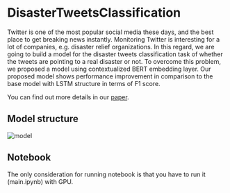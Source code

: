 # DisasterTweetsClassification

Twitter is one of the most popular social media these days, and the best place to get breaking news instantly. Monitoring Twitter is interesting for a lot of companies, e.g. disaster relief organizations. In this regard, we are going to build a model for the disaster tweets classification task of whether the tweets are pointing to a real disaster or not. To overcome this problem, we proposed a model using contextualized BERT embedding layer. Our proposed model shows performance improvement in comparison to the base model with LSTM structure in terms of F1 score.

You can find out more details in our [paper](https://git.cs.usask.ca/sia942/disastertweetsclassification/-/blob/main/latex/CMPT898-Final/Sina_CMPT898_Final.pdf).

## Model structure
![model](https://git.cs.usask.ca/sia942/disastertweetsclassification/-/blob/main/latex/CMPT898-Final/model.png)

## Notebook
The only consideration for running notebook is that you have to run it (main.ipynb) with GPU.


